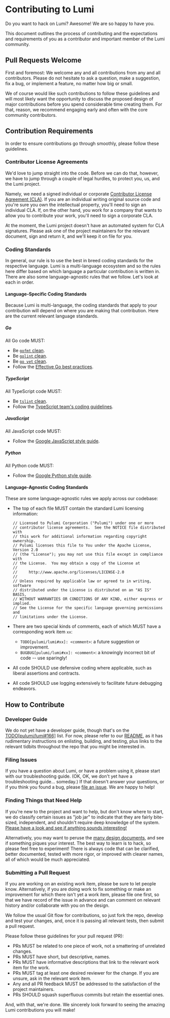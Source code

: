 # Contributing to Lumi

Do you want to hack on Lumi?  Awesome!  We are so happy to have you.

This document outlines the process of contributing and the expectations and requirements of you as a contributor and
important member of the Lumi community.

## Pull Requests Welcome

First and foremost: We welcome any and all contributions from any and all contributors.  Please do not hesitate to ask
a question, make a suggestion, fix a bug, or implement a feature, no matter how big or small.

We of course would like such contributions to follow these guidelines and will most likely want the opportunity to
discuss the proposed design of major contributions before you spend considerable time creating them.  For that, reason,
we recommend engaging early and often with the core community contributors.

## Contribution Requirements

In order to ensure contributions go through smoothly, please follow these guidelines.

### Contributor License Agreements

We'd love to jump straight into the code.  Before we can do that, however, we have to jump through a couple of legal
hurdles, to protect you, us, and the Lumi project.

Namely, we need a signed individual or corporate [Contributor License Agreement (CLA)](
https://en.wikipedia.org/wiki/Contributor_License_Agreement).  If you are an individual writing original source code and
you're sure you own the intellectual property, you'll need to sign an individual CLA.  If, on the other hand, you work
for a company that wants to allow you to contribute your work, you'll need to sign a corporate CLA.

At the moment, the Lumi project doesn't have an automated system for CLA signatures.  Please ask one of the project
maintainers for the relevant document, sign and return it, and we'll keep it on file for you.

### Coding Standards

In general, our rule is to use the best in breed coding standards for the respective language.  Lumi is a multi-language
ecosystem and so the rules here differ based on which language a particular contribution is written in.  There are also
some language-agnostic rules that we follow.  Let's look at each in order.

#### Language-Specific Coding Standards

Because Lumi is multi-language, the coding standards that apply to your contribution will depend on where you are making
that contribution.  Here are the current relevant language standards.

##### Go

All Go code MUST:

* Be [`gofmt` clean](https://golang.org/cmd/gofmt/).
* Be [`golint` clean](https://github.com/golang/lint).
* Be [`go vet` clean](https://golang.org/cmd/vet/).
* Follow the [Effective Go best practices](https://golang.org/doc/effective_go.html).

##### TypeScript

All TypeScript code MUST:

* Be [`tslint` clean](https://github.com/palantir/tslint).
* Follow the [TypeScript team's coding guidelines](https://github.com/Microsoft/TypeScript/wiki/Coding-guidelines).

##### JavaScript

All JavaScript code MUST:

* Follow the [Google JavaScript style guide](https://google.github.io/styleguide/jsguide.html).

##### Python

All Python code MUST:

* Follow the [Google Python style guide](https://google.github.io/styleguide/pyguide.html).

#### Language-Agnostic Coding Standards

These are some language-agnostic rules we apply across our codebase:

* The top of each file MUST contain the standard Lumi licensing information:

    ```
    // Licensed to Pulumi Corporation ("Pulumi") under one or more
    // contributor license agreements.  See the NOTICE file distributed with
    // this work for additional information regarding copyright ownership.
    // Pulumi licenses this file to You under the Apache License, Version 2.0
    // (the "License"); you may not use this file except in compliance with
    // the License.  You may obtain a copy of the License at
    //
    //     http://www.apache.org/licenses/LICENSE-2.0
    //
    // Unless required by applicable law or agreed to in writing, software
    // distributed under the License is distributed on an "AS IS" BASIS,
    // WITHOUT WARRANTIES OR CONDITIONS OF ANY KIND, either express or implied.
    // See the License for the specific language governing permissions and
    // limitations under the License.
    ```

* There are two special kinds of comments, each of which MUST have a corresponding work item `xx`:

    - `TODO[pulumi/lumi#xx]: <comment>`: a future suggestion or improvement.
    - `BUGBUG[pulumi/lumi#xx]: <comment>`: a knowingly incorrect bit of code -- use sparingly!

* All code SHOULD use defensive coding where applicable, such as liberal assertions and contracts.

* All code SHOULD use logging extensively to facilitate future debugging endeavors.

## How to Contribute

### Developer Guide

We do not yet have a developer guide, though that's on the [TODO[pulumi/lumi#166]](
https://github.com/pulumi/lumi/issues/166) list.  For now, please refer to our [README](
https://github.com/pulumi/lumi/blob/master/README.md), as it has rudimentary instructions on enlisting, building, and
testing, plus links to the relevant tidbits throughout the repo that you might be interested in.

### Filing Issues

If you have a question about Lumi, or have a problem using it, please start with our troubleshooting guide.  (OK, OK, we
don't yet have a troubleshooting guide... someday.)  If that doesn't answer your questions, or if you think you found a
bug, please [file an issue](https://github.com/pulumi/lumi/issues/new).  We are happy to help!

### Finding Things that Need Help

If you're new to the project and want to help, but don't know where to start, we do classify certain issues as "job
jar" to indicate that they are fairly bite-sized, independent, and shouldn't require deep knowledge of the system.
[Please have a look and see if anything sounds interesting!](
https://github.com/pulumi/lumi/issues?q=is%3Aissue+is%3Aopen+label%3Astatus%2Fjob-jar)

Alternatively, you may want to peruse the [many design documents](/docs), and see if something piques your interest.
The best way to learn is to hack, so please feel free to experiment!  There is always code that can be clarified, better
documented, tested with more rigor, or improved with clearer names, all of which would be much appreciated.

### Submitting a Pull Request

If you are working on an existing work item, please be sure to let people know.  Alternatively, if you are doing work
to fix something or make an improvement for which there isn't yet a work item, please file one first, so that we have
record of the issue in advance and can comment on relevant history and/or collaborate with you on the design.

We follow the usual Git flow for contributions, so just fork the repo, develop and test your changes, and, once it is
passing all relevant tests, then submit a pull request.

Please follow these guidelines for your pull request (PR):

* PRs MUST be related to one piece of work, not a smattering of unrelated changes.
* PRs MUST have short, but descriptive, names.
* PRs MUST have informative descriptions that link to the relevant work item for the work.
* PRs MUST tag at least one desired reviewer for the change.  If you are unsure, ask in the relevant work item.
* Any and all PR feedback MUST be addressed to the satisfaction of the project maintainers.
* PRs SHOULD squash superfluous commits but retain the essential ones.

And, with that, we're done.  We sincerely look forward to seeing the amazing Lumi contributions you will make!

